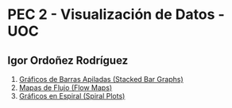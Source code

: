 # PEC 2 - Visualización de Datos - UOC
## Igor Ordoñez Rodríguez

1. [Gráficos de Barras Apiladas (Stacked Bar Graphs)](https://public.flourish.studio/visualisation/20224612/)
2. [Mapas de Flujo (Flow Maps)]([https://github.com/iordonezro/uoc_visualizacion_datos/blob/main/PEC2/graphics/flowmap/flowmap.pdf](https://public.tableau.com/views/Libro2_17315227560380/Hoja1?:language=es-ES&publish=yes&:sid=&:redirect=auth&:display_count=n&:origin=viz_share_link))
3. [Gráficos en Espiral (Spiral Plots)](https://github.com/iordonezro/uoc_visualizacion_datos/blob/main/PEC2/graphics/spiral/combined_spiral_chart.png)
